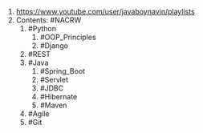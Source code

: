 1. https://www.youtube.com/user/javaboynavin/playlists
2. Contents: #NACRW 
	1. #Python 
		1. #OOP_Principles 
		2. #Django
	2. #REST 
	3.  #Java
		1. #Spring_Boot 
		2. #Servlet
		3. #JDBC 
		4. #Hibernate
		5. #Maven 
	4. #Agile 
	5. #Git 
